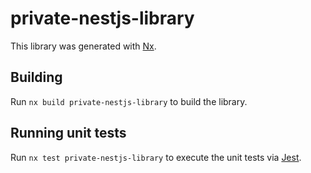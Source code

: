 # private-nestjs-library

This library was generated with [Nx](https://nx.dev).

## Building

Run `nx build private-nestjs-library` to build the library.

## Running unit tests

Run `nx test private-nestjs-library` to execute the unit tests via [Jest](https://jestjs.io).
